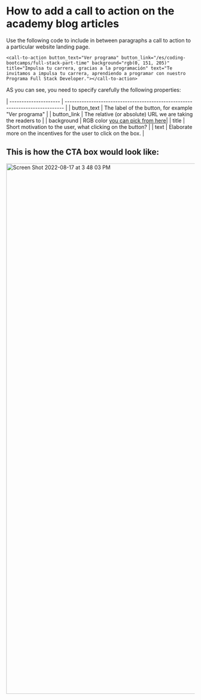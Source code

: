 # How to add a call to action on the academy blog articles

Use the following code to include in between paragraphs a call to action to a particular website landing page.

```
<call-to-action button_text="Ver programa" button_link="/es/coding-bootcamps/full-stack-part-time" background="rgb(0, 151, 205)" title="Impulsa tu carrera, gracias a la programación" text="Te invitamos a impulsa tu carrera, aprendiendo a programar con nuestro Programa Full Stack Developer."></call-to-action>
```

AS you can see, you need to specify carefully the following properties:

| --------------------- | ----------------------------------------------------------------------------- |
| button_text           | The label of the button, for example "Ver programa"                           |
| button_link           | The relative (or absolute) URL we are taking the readers to                   |
| background            | RGB color [you can pick from here](https://htmlcolors.com/google-color-picker)|
| title                 | Short motivation to the user, what clicking on the button?                    |
| text                  | Elaborate more on the incentives for the user to click on the box.            |

## This is how the CTA box would look like:

<img width="1416" alt="Screen Shot 2022-08-17 at 3 48 03 PM" src="https://user-images.githubusercontent.com/426452/185229419-a6e85996-e5d9-4ac7-a689-a77074265dca.png">
